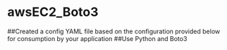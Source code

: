 # awsEC2_Boto3
##Created a config YAML file based on the configuration provided below for consumption by your application
##Use Python and Boto3

